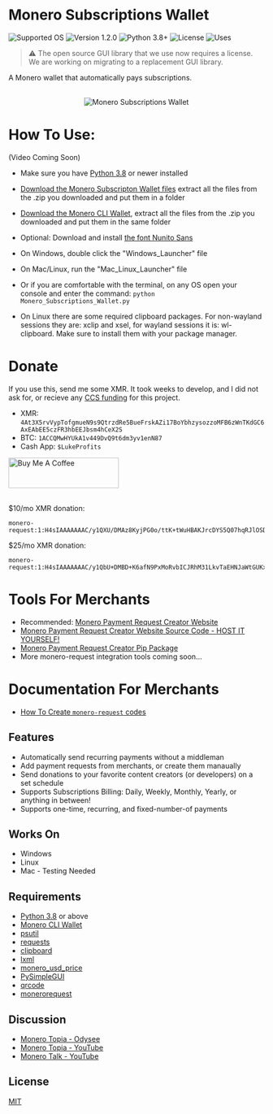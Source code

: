 # Monero Subscriptions Wallet
![Supported OS](https://img.shields.io/badge/Supported%20OS-Windows%20/%20Mac%20/%20Linux-blueviolet.svg)
![Version 1.2.0](https://img.shields.io/badge/Version-1.2.0-blue.svg)
![Python 3.8+](https://img.shields.io/badge/Python-3.8+-brightgreen.svg)
![License](https://img.shields.io/badge/License-MIT-yellow.svg)
![Uses](https://img.shields.io/badge/Uses-Monero%20RPC-orange.svg)

> :warning: The open source GUI library that we use now requires a license. We are working on migrating to a replacement GUI library.

A Monero wallet that automatically pays subscriptions.

<p align="center">
  <br><img src="Example.jpg" alt="Monero Subscriptions Wallet"><br>
</p>


# How To Use:

(Video Coming Soon)

* Make sure you have [Python 3.8](https://www.python.org/downloads/) or newer installed
* [Download the Monero Subscripton Wallet files](https://github.com/lukeprofits/Monero_Subscriptions_Wallet/archive/refs/heads/main.zip) extract all the files from the .zip you downloaded and put them in a folder
* [Download the Monero CLI Wallet](https://www.getmonero.org/downloads/#cli), extract all the files from the .zip you downloaded and put them in the same folder

* Optional: Download and install [the font Nunito Sans](https://fonts.google.com/specimen/Nunito+Sans)
* On Windows, double click the "Windows_Launcher" file
* On Mac/Linux, run the "Mac_Linux_Launcher" file 
* Or if you are comfortable with the terminal, on any OS open your console and enter the command: `python Monero_Subscriptions_Wallet.py`
* On Linux there are some required clipboard packages. For non-wayland sessions they are: xclip and xsel, for wayland sessions it is: wl-clipboard. Make sure to install them with your package manager.


# Donate
If you use this, send me some XMR. It took weeks to develop, and I did not ask for, or recieve any [CCS funding](https://ccs.getmonero.org/) for this project.

- XMR: ```4At3X5rvVypTofgmueN9s9QtrzdRe5BueFrskAZi17BoYbhzysozzoMFB6zWnTKdGC6AxEAbEE5czFR3hbEEJbsm4hCeX2S```
- BTC: ```1ACCQMwHYUkA1v449DvQ9t6dm3yv1enN87```
- Cash App: `$LukeProfits`
<a href="https://www.buymeacoffee.com/lukeprofits" target="_blank">
  <img src="https://cdn.buymeacoffee.com/buttons/v2/default-yellow.png" alt="Buy Me A Coffee" style="height: 60px !important;width: 217px !important;">
</a><br><br>


$10/mo XMR donation: 
```
monero-request:1:H4sIAAAAAAAC/y1QXU/DMAz8KyjPG0o/ttK+tWuHBAKJrcDYS5Q07hqRJlOSDlrEfyedkCzZd2edT/5BtNeDcihDAb7FGC1Q01F1AiIUFw112pDBSC/PymAMqGb06HVfXgnrdE8kZTCvlHABqc9gbkqtqBNa+R1OR0s8R5iQUqgTacZGAsoivEBq6JlXdEvOdOxBOYsyT/8DIrg3je9YG4dxgoEFIU9Tb2lBSjCWfFHf5+hx7qLDylzexnOt21M/wHNq0xdnJr6DVTHA1tjP/CiCpNAfrJtGq6dJP22L9fSu6kd+v1nn31XOqmrVTNtd1Pnpgdk+7jZwCPfzSUeNI5w6nxyFOIyWAV6GSY1xdi3/OnxEv3/sOZmDTwEAAA==
```


$25/mo XMR donation: 
```
monero-request:1:H4sIAAAAAAAC/y1QbU+DMBD+K6afN9PxMoRvbICJRhM31LkvTaEHNJaWtGUKxv9uWUwuuXte8tzlfhDt1SgtSpAX3mKMVqjuqGyBcMl4Ta3SZNTCyYsyag2ynhx6PWZXwljVE0ErWCwZXECoAfRNpiS1XEnnYXQyxHGk4kJw2ZJ6qgWgxMcrJMe+copqyECnHqQ1KHH0PyCcudCNH0TMCyjz7mgUR42LNCAEaEO+qOvL6UFq/VOoL2/TUKqm7Ud4jk38YvXMDhDuRii0+UzPfBPt1EfVzZNR86yeit12fpflI7vfb9PvPK3yPKzn4uB3bnqoTB90ezh5x2WlpdoSRi0sn8Kev97gtReVGCfXcq/DZ/T7B8ifH4xPAQAA
```


# Tools For Merchants
* Recommended: [Monero Payment Request Creator Website](https://monerosub.tux.pizza/)
* [Monero Payment Request Creator Website Source Code - HOST IT YOURSELF!](https://github.com/lukeprofits/Monero_Subscription_Code_Creator_Website)
* [Monero Payment Request Creator Pip Package](https://github.com/lukeprofits/monerorequest)
* More monero-request integration tools coming soon...


# Documentation For Merchants
* [How To Create `monero-request` codes](https://github.com/lukeprofits/Monero_Payment_Request_Standard)


## Features
* Automatically send recurring payments without a middleman
* Add payment requests from merchants, or create them manaually
* Send donations to your favorite content creators (or developers) on a set schedule
* Supports Subscriptions Billing: Daily, Weekly, Monthly, Yearly, or anything in between!
* Supports one-time, recurring, and fixed-number-of payments 


## Works On
- Windows
- Linux
- Mac - Testing Needed


## Requirements
* [Python 3.8](https://www.python.org/downloads/) or above
* [Monero CLI Wallet](https://www.getmonero.org/downloads/#cli)
* [psutil](https://github.com/giampaolo/psutil)
* [requests](https://github.com/psf/requests)
* [clipboard](https://pypi.org/project/clipboard)
* [lxml](https://github.com/lxml/lxml)
* [monero_usd_price](https://github.com/lukeprofits/Monero-USD-Price)
* [PySimpleGUI](https://github.com/PySimpleGUI/PySimpleGUI)
* [qrcode](https://github.com/lincolnloop/python-qrcode)
* [monerorequest](https://github.com/lukeprofits/monerorequest)


## Discussion 
* [Monero Topia - Odysee](https://Odysee.com/@MoneroTalk:8/monero-subscription-wallets-goes-live:6) 
* [Monero Topia - YouTube](https://youtu.be/ZUNQ-FaI638)
* [Monero Talk - YouTube](https://www.youtube.com/live/tkGwtsMi_1c?feature=share) 

## License
[MIT](https://github.com/Equim-chan/vanity-monero/blob/master/LICENSE)
